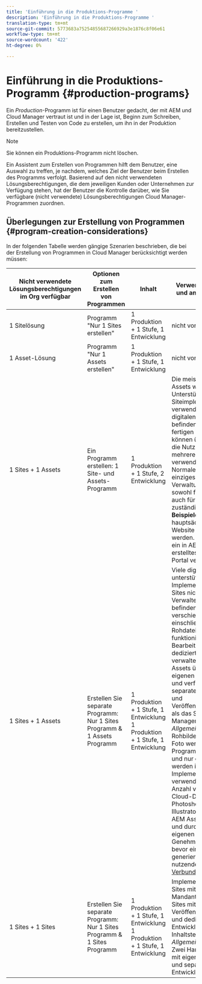 ```yaml
---
title: 'Einführung in die Produktions-Programme '
description: 'Einführung in die Produktions-Programme '
translation-type: tm+mt
source-git-commit: 5773683a75254855687266929a3e1876c8f06e61
workflow-type: tm+mt
source-wordcount: '422'
ht-degree: 0%

---
```



# Einführung in die Produktions-Programm {#production-programs}

Ein *Production*-Programm ist für einen Benutzer gedacht, der mit AEM und Cloud Manager vertraut ist und in der Lage ist, Beginn zum Schreiben, Erstellen und Testen von Code zu erstellen, um ihn in der Produktion bereitzustellen.

>[!NOTE]
>Sie können ein Produktions-Programm nicht löschen.

Ein Assistent zum Erstellen von Programmen hilft dem Benutzer, eine Auswahl zu treffen, je nachdem, welches Ziel der Benutzer beim Erstellen des Programms verfolgt. Basierend auf den nicht verwendeten Lösungsberechtigungen, die dem jeweiligen Kunden oder Unternehmen zur Verfügung stehen, hat der Benutzer die Kontrolle darüber, wie Sie verfügbare (nicht verwendete) Lösungsberechtigungen Cloud Manager-Programmen zuordnen.

## Überlegungen zur Erstellung von Programmen {#program-creation-considerations}

In der folgenden Tabelle werden gängige Szenarien beschrieben, die bei der Erstellung von Programmen in Cloud Manager berücksichtigt werden müssen:

| Nicht verwendete Lösungsberechtigungen im Org verfügbar | Optionen zum Erstellen von Programmen | Inhalt | Verwendungszweck und andere Aspekte |
|--- |--- |--- |--- |
| 1 Sitelösung | Programm &quot;Nur 1 Sites erstellen&quot; | 1 Produktion + 1 Stufe, 1 Entwicklung | nicht vorhanden |
| 1 Asset-Lösung | Programm &quot;Nur 1 Assets erstellen&quot; | 1 Produktion + 1 Stufe, 1 Entwicklung | nicht vorhanden |
| 1 Sites + 1 Assets | Ein Programm erstellen: 1 Site- und Assets-Programm | 1 Produktion + 1 Stufe, 2 Entwicklung | Die meisten digitalen Assets werden zur Unterstützung der Siteimplementierung verwendet. Die meisten digitalen Assets befinden sich in einem fertigen Zustand und können über Sites für die Nutzung über mehrere Kanal hinweg verwendet werden. Normalerweise ist ein einziges Team für die Verwaltung von Inhalten sowohl für Sites als auch für Assets zuständig. **Allgemeine Beispiele**: Bilder, die hauptsächlich für eine Website verwendet werden. PDFs, die über ein in AEM Sites erstelltes internes Portal verteilt werden. |
| 1 Sites + 1 Assets | Erstellen Sie separate Programm: Nur 1 Sites Programm &amp; 1 Assets Programm | 1 Produktion + 1 Stufe, 1 Entwicklung<br> 1 Produktion + 1 Stufe, 1 Entwicklung | Viele digitale Assets unterstützen die Implementierung der Sites nicht direkt. Verwaltete Assets befinden sich in verschiedenen Status, einschließlich der Rohdateitypen, und funktionieren in Bearbeitung. Ein dediziertes Kreativteam verwaltet digitale Assets über seinen eigenen Lebenszyklus und verfügt über separate Workflows- und Veröffentlichungszyklen als das Sites-Content-Management-Team. *Allgemeine Beispiele*: Rohbilder aus einem Foto werden im Assets-Programm gespeichert und nur einige wenige werden in der Sites-Implementierung verwendet. Eine große Anzahl von Creative Cloud-Dateitypen, wie Photoshop und Illustrator, werden in AEM Assets verwaltet und durchlaufen ihren eigenen Genehmigungsvorgang, bevor ein fertiges Asset generiert wird. Zu nutzende Funktionen: [Verbundene Assets](https://experienceleague.adobe.com/docs/experience-manager-cloud-service/assets/admin/use-assets-across-connected-assets-instances.html?lang=en#overview-of-connected-assets) |
| 1 Sites + 1 Sites | Erstellen Sie separate Programm: Nur 1 Sites Programm &amp; 1 Sites Programm | 1 Produktion + 1 Stufe, 1 Entwicklung<br>1 Produktion + 1 Stufe, 1 Entwicklung | Implementierungen von Sites mit mehreren Mandanten. Mehrere Sites mit einem eigenen Veröffentlichungsplan und dedizierten Entwicklungs- und Inhaltsteams. *Allgemeine Beispiele*: Zwei Handelsmarken mit eigenen Websites und separaten Entwicklungsteams |


